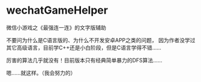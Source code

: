 # wechatGameHelper

微信小游戏之《最强连一连》的文字版辅助

不要问为什么是C语言版的、为什么不开发安卓APP之类的问题，
因为作者没学过其它高级语言，目前学C++还是小白阶段，但是C语言学得不错……

厉害的算法几乎就没有！目前版本只有经典简单暴力的DFS算法……


嗯……就这样。（我会努力的）
